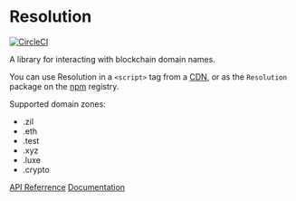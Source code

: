# Resolution

[![CircleCI](https://circleci.com/gh/unstoppabledomains/resolution.svg?style=svg)](https://circleci.com/gh/unstoppabledomains/resolution)

A library for interacting with blockchain domain names.

You can use Resolution in a `<script>` tag from a
[CDN](https://unpkg.com/browse/Resolution/build/index.js), or as the `Resolution`
package on the [npm](https://www.npmjs.com/package/@unstoppabledomains/resolution) registry.

Supported domain zones:

- .zil
- .eth
- .test
- .xyz
- .luxe
- .crypto 

[API Referrence](https://unstoppabledomains.github.io/-unstoppabledomains-resolution/)
[Documentation](https://docs.unstoppabledomains.com/#tag/Resolution)
